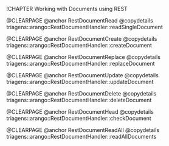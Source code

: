 !CHAPTER Working with Documents using REST

@CLEARPAGE
@anchor RestDocumentRead
@copydetails triagens::arango::RestDocumentHandler::readSingleDocument

@CLEARPAGE
@anchor RestDocumentCreate
@copydetails triagens::arango::RestDocumentHandler::createDocument

@CLEARPAGE
@anchor RestDocumentReplace
@copydetails triagens::arango::RestDocumentHandler::replaceDocument

@CLEARPAGE
@anchor RestDocumentUpdate
@copydetails triagens::arango::RestDocumentHandler::updateDocument

@CLEARPAGE
@anchor RestDocumentDelete
@copydetails triagens::arango::RestDocumentHandler::deleteDocument

@CLEARPAGE
@anchor RestDocumentHead
@copydetails triagens::arango::RestDocumentHandler::checkDocument

@CLEARPAGE
@anchor RestDocumentReadAll
@copydetails triagens::arango::RestDocumentHandler::readAllDocuments
